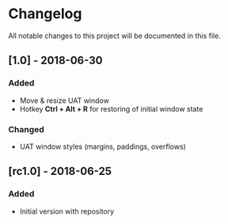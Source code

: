 # Changelog
All notable changes to this project will be documented in this file.

## [1.0] - 2018-06-30
### Added
- Move & resize UAT window
- Hotkey **Ctrl + Alt + R** for restoring of initial window state

### Changed
- UAT window styles (margins, paddings, overflows)

## [rc1.0] - 2018-06-25
### Added
- Initial version with repository
